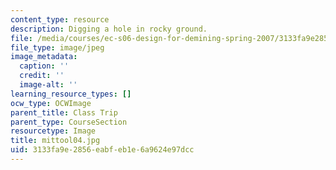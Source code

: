 ```yaml
---
content_type: resource
description: Digging a hole in rocky ground.
file: /media/courses/ec-s06-design-for-demining-spring-2007/3133fa9e2856eabfeb1e6a9624e97dcc_mittool04.jpg
file_type: image/jpeg
image_metadata:
  caption: ''
  credit: ''
  image-alt: ''
learning_resource_types: []
ocw_type: OCWImage
parent_title: Class Trip
parent_type: CourseSection
resourcetype: Image
title: mittool04.jpg
uid: 3133fa9e-2856-eabf-eb1e-6a9624e97dcc
---
```

